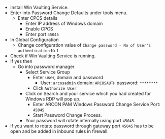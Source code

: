 * Install Win Vaulting Service.
* Enter into Password Change Defaults under tools menu.
	* Enter CPCS details 
		* Enter IP address of Windows domain
		* Enable CPCS
		* Enter port `45045`
* In Global Configuration
	* Change configuration value of `Change password - No of User's authentication` to `1`
* Check if Win Vaulting Service is running.
* If yes then
	* Go into password manager
		* Select Service Group
			* Enter user, domain and password
				* User: `arcosadmin` domain: `ARCOSAUTH` password: `********`
			* Click `Authorize User`
		* Click on Search and your service which you had created for Windows RDP will pop up.
			* Enter ARCON PAM Windows Password Change Service Port: `45045`
			* Start Password Change Process.
		* Your password will rotate internally using port `45045`. 
* If you want to rotate password through gateway port `45045` has to be open and be added in inbound rules in firewall.